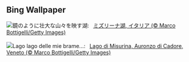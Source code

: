 ## Bing Wallpaper
![](https://www.bing.com/th?id=OHR.MisurinaLake_JA-JP7561735635_UHD.jpg&w=1000)鏡のように壮大な山々を映す湖:&nbsp;&ensp;[ミズリーナ湖, イタリア (© Marco Bottigelli/Getty Images)](https://www.bing.com/th?id=OHR.MisurinaLake_JA-JP7561735635_UHD.jpg)
<br><br/>
![](https://www.bing.com/th?id=OHR.MisurinaLake_IT-IT7475356294_UHD.jpg&w=1000)Lago lago delle mie brame...:&nbsp;&ensp;[Lago di Misurina, Auronzo di Cadore, Veneto (© Marco Bottigelli/Getty Images)](https://www.bing.com/th?id=OHR.MisurinaLake_IT-IT7475356294_UHD.jpg)
<br><br/>
